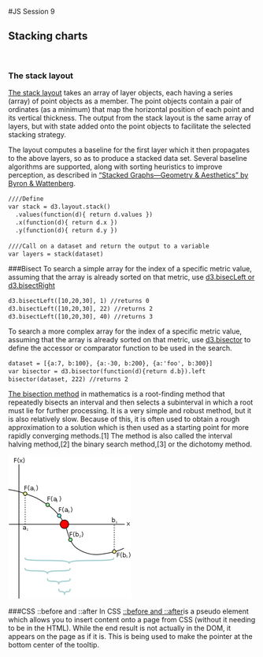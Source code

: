 #JS Session 9


## Stacking charts
<br>

### The stack layout

[The stack layout](https://github.com/mbostock/d3/wiki/Stack-Layout) takes an array of layer objects, each having a series (array) of point objects as a member. The point objects contain a pair of ordinates (as a minimum) that map the horizontal position of each point and its vertical thickness. The output from the stack layout is the same array of layers, but with state added onto the point objects to facilitate the selected stacking strategy.

The layout computes a baseline for the first layer which it then propagates to the above layers, so as to produce a stacked data set.
Several baseline algorithms are supported, along with sorting heuristics to improve perception, as described in [“Stacked Graphs—Geometry & Aesthetics” by Byron & Wattenberg](http://www.leebyron.com/else/streamgraph/download.php?file=stackedgraphs_byron_wattenberg.pdf).

	////Define
	var stack = d3.layout.stack()
      .values(function(d){ return d.values })
      .x(function(d){ return d.x })
      .y(function(d){ return d.y })

	////Call on a dataset and return the output to a variable
    var layers = stack(dataset)
    
    
###Bisect
To search a simple array for the index of a specific metric value, assuming that the array is already sorted on that metric, use [d3.bisecLeft or d3.bisectRight](https://github.com/mbostock/d3/wiki/Arrays#d3_bisectLeft)

	d3.bisectLeft([10,20,30], 1) //returns 0
	d3.bisectLeft([10,20,30], 22) //returns 2
	d3.bisectLeft([10,20,30], 40) //returns 3
	
To search a more complex array for the index of a specific metric value, assuming that the array is already sorted on that metric, use [d3.bisector](https://github.com/mbostock/d3/wiki/Arrays#d3_bisector) to define the accessor or comparator function to be used in the search.
	
	dataset = [{a:7, b:100}, {a:-30, b:200}, {a:'foo', b:300}]
	var bisector = d3.bisector(function(d){return d.b}).left
	bisector(dataset, 222) //returns 2
	
[The bisection method](https://en.wikipedia.org/wiki/Bisection_method) in mathematics is a root-finding method that repeatedly bisects an interval and then selects a subinterval in which a root must lie for further processing. It is a very simple and robust method, but it is also relatively slow. Because of this, it is often used to obtain a rough approximation to a solution which is then used as a starting point for more rapidly converging methods.[1] The method is also called the interval halving method,[2] the binary search method,[3] or the dichotomy method.

![Bisection_method.png](assets/250px-Bisection_method.png "Bisection_method.png")

###CSS ::before and ::after
In CSS [::before and ::after](https://css-tricks.com/almanac/selectors/a/after-and-before/)is a pseudo element which allows you to insert content onto a page from CSS (without it needing to be in the HTML). While the end result is not actually in the DOM, it appears on the page as if it is. This is being used to make the pointer at the bottom center of the tooltip.